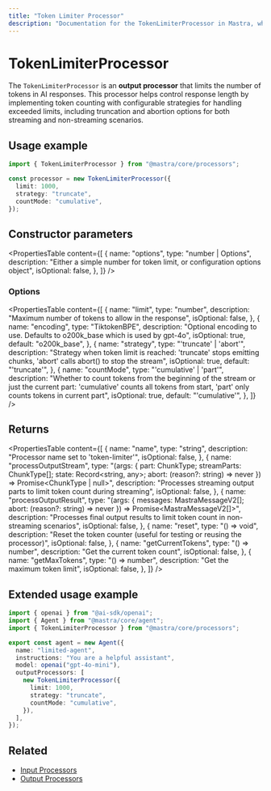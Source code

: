```yaml
---
title: "Token Limiter Processor"
description: "Documentation for the TokenLimiterProcessor in Mastra, which limits the number of tokens in AI responses."
---
```


# TokenLimiterProcessor

The `TokenLimiterProcessor` is an **output processor** that limits the number of tokens in AI responses. This processor helps control response length by implementing token counting with configurable strategies for handling exceeded limits, including truncation and abortion options for both streaming and non-streaming scenarios.

## Usage example

```typescript copy
import { TokenLimiterProcessor } from "@mastra/core/processors";

const processor = new TokenLimiterProcessor({
  limit: 1000,
  strategy: "truncate",
  countMode: "cumulative",
});
```

## Constructor parameters

<PropertiesTable
content={[
{
name: "options",
type: "number | Options",
description: "Either a simple number for token limit, or configuration options object",
isOptional: false,
},
]}
/>

### Options

<PropertiesTable
content={[
{
name: "limit",
type: "number",
description: "Maximum number of tokens to allow in the response",
isOptional: false,
},
{
name: "encoding",
type: "TiktokenBPE",
description: "Optional encoding to use. Defaults to o200k_base which is used by gpt-4o",
isOptional: true,
default: "o200k_base",
},
{
name: "strategy",
type: "'truncate' | 'abort'",
description: "Strategy when token limit is reached: 'truncate' stops emitting chunks, 'abort' calls abort() to stop the stream",
isOptional: true,
default: "'truncate'",
},
{
name: "countMode",
type: "'cumulative' | 'part'",
description: "Whether to count tokens from the beginning of the stream or just the current part: 'cumulative' counts all tokens from start, 'part' only counts tokens in current part",
isOptional: true,
default: "'cumulative'",
},
]}
/>

## Returns

<PropertiesTable
content={[
{
name: "name",
type: "string",
description: "Processor name set to 'token-limiter'",
isOptional: false,
},
{
name: "processOutputStream",
type: "(args: { part: ChunkType; streamParts: ChunkType[]; state: Record<string, any>; abort: (reason?: string) => never }) => Promise<ChunkType | null>",
description: "Processes streaming output parts to limit token count during streaming",
isOptional: false,
},
{
name: "processOutputResult",
type: "(args: { messages: MastraMessageV2[]; abort: (reason?: string) => never }) => Promise<MastraMessageV2[]>",
description: "Processes final output results to limit token count in non-streaming scenarios",
isOptional: false,
},
{
name: "reset",
type: "() => void",
description: "Reset the token counter (useful for testing or reusing the processor)",
isOptional: false,
},
{
name: "getCurrentTokens",
type: "() => number",
description: "Get the current token count",
isOptional: false,
},
{
name: "getMaxTokens",
type: "() => number",
description: "Get the maximum token limit",
isOptional: false,
},
]}
/>

## Extended usage example

```typescript filename="src/mastra/agents/limited-agent.ts" showLineNumbers copy
import { openai } from "@ai-sdk/openai";
import { Agent } from "@mastra/core/agent";
import { TokenLimiterProcessor } from "@mastra/core/processors";

export const agent = new Agent({
  name: "limited-agent",
  instructions: "You are a helpful assistant",
  model: openai("gpt-4o-mini"),
  outputProcessors: [
    new TokenLimiterProcessor({
      limit: 1000,
      strategy: "truncate",
      countMode: "cumulative",
    }),
  ],
});
```

## Related

- [Input Processors](/docs/agents/guardrails)
- [Output Processors](/docs/agents/guardrails)
